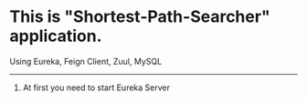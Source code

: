 # This is "Shortest-Path-Searcher" application.

Using Eureka, Feign Client, Zuul, MySQL

___________________________________________

1) At first you need to start Eureka Server

